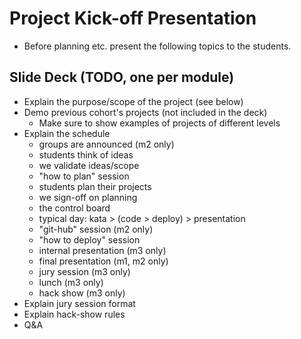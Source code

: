# Project Kick-off Presentation

- Before planning etc. present the following topics to the students.

## Slide Deck (TODO, one per module)
  - Explain the purpose/scope of the project (see below)
  - Demo previous cohort's projects (not included in the deck)
    - Make sure to show examples of projects of different levels
  - Explain the schedule
    - groups are announced (m2 only)
    - students think of ideas
    - we validate ideas/scope
    - "how to plan" session
    - students plan their projects
    - we sign-off on planning
    - the control board
    - typical day: kata > (code > deploy) > presentation
    - "git-hub" session (m2 only)
    - "how to deploy" session
    - internal presentation (m3 only)
    - final presentation (m1, m2 only)
    - jury session (m3 only)
    - lunch (m3 only)
    - hack show (m3 only)
  - Explain jury session format
  - Explain hack-show rules
  - Q&A



